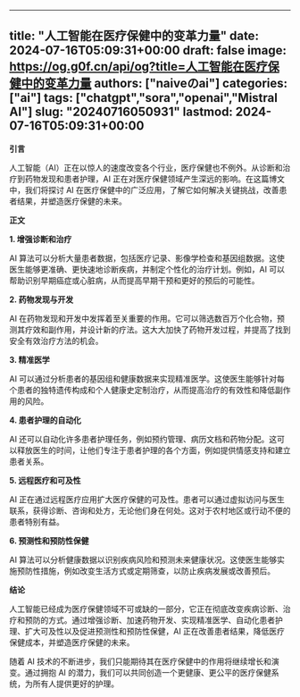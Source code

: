 
---
title: "人工智能在医疗保健中的变革力量"
date: 2024-07-16T05:09:31+00:00
draft: false
image: https://og.g0f.cn/api/og?title=人工智能在医疗保健中的变革力量
authors: ["naiveのai"]
categories: ["ai"]
tags: ["chatgpt","sora","openai","Mistral AI"]
slug: "20240716050931"
lastmod: 2024-07-16T05:09:31+00:00
---
**引言**

人工智能（AI）正在以惊人的速度改变各个行业，医疗保健也不例外。从诊断和治疗到药物发现和患者护理，AI 正在对医疗保健领域产生深远的影响。在这篇博文中，我们将探讨 AI 在医疗保健中的广泛应用，了解它如何解决关键挑战，改善患者结果，并塑造医疗保健的未来。

**正文**

**1. 增强诊断和治疗**

AI 算法可以分析大量患者数据，包括医疗记录、影像学检查和基因组数据。这使医生能够更准确、更快速地诊断疾病，并制定个性化的治疗计划。例如，AI 可以帮助识别早期癌症或心脏病，从而提高早期干预和更好的预后的可能性。

**2. 药物发现与开发**

AI 在药物发现和开发中发挥着至关重要的作用。它可以筛选数百万个化合物，预测其疗效和副作用，并设计新的疗法。这大大加快了药物开发过程，并提高了找到安全有效治疗方法的机会。

**3. 精准医学**

AI 可以通过分析患者的基因组和健康数据来实现精准医学。这使医生能够针对每个患者的独特遗传构成和个人健康史定制治疗，从而提高治疗的有效性和降低副作用的风险。

**4. 患者护理的自动化**

AI 还可以自动化许多患者护理任务，例如预约管理、病历文档和药物分配。这可以释放医生的时间，让他们专注于患者护理的各个方面，例如提供情感支持和建立患者关系。

**5. 远程医疗和可及性**

AI 正在通过远程医疗应用扩大医疗保健的可及性。患者可以通过虚拟访问与医生联系，获得诊断、咨询和处方，无论他们身在何处。这对于农村地区或行动不便的患者特别有益。

**6. 预测性和预防性保健**

AI 算法可以分析健康数据以识别疾病风险和预测未来健康状况。这使医生能够实施预防性措施，例如改变生活方式或定期筛查，以防止疾病发展或改善预后。

**结论**

人工智能已经成为医疗保健领域不可或缺的一部分，它正在彻底改变疾病诊断、治疗和预防的方式。通过增强诊断、加速药物开发、实现精准医学、自动化患者护理、扩大可及性以及促进预测性和预防性保健，AI 正在改善患者结果，降低医疗保健成本，并塑造医疗保健的未来。

随着 AI 技术的不断进步，我们只能期待其在医疗保健中的作用将继续增长和演变。通过拥抱 AI 的潜力，我们可以共同创造一个更健康、更公平的医疗保健系统，为所有人提供更好的护理。